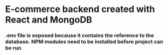 # E-commerce backend created with React and MongoDB

### .env file is exposed because it contains the reference to the database.  NPM modules need to be installed before project can be run
